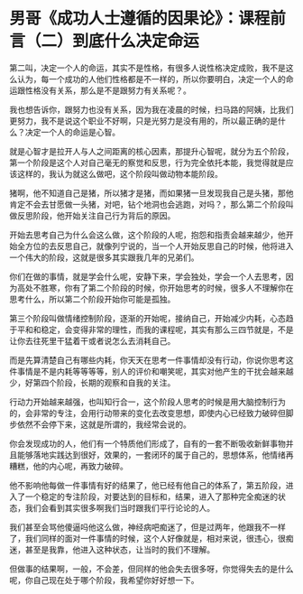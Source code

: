 # 男哥《成功人士遵循的因果论》：课程前言（二）到底什么决定命运

第二叫，决定一个人的命运，其实不是性格，有很多人说性格决定成败，我不是这么认为，每一个成功的人他们性格都是不一样的，所以你要明白，决定一个人的命运跟性格没有关系，那么是不是跟努力有关系呢？。

我也想告诉你，跟努力也没有关系，因为我在凌晨的时候，扫马路的阿姨，比我们更努力，我不是说这个职业不好啊，只是光努力是没有用的，所以最正确的是什么？决定一个人的命运是心智。

就是心智才是拉开人与人之间距离的核心因素，那提升心智呢，就分为五个阶段，第一个阶段是这个人对自己毫无的察觉和反思，行为完全依托本能，我觉得就是应该这样的，我认为就这么做吧，这个阶段叫做动物本能阶段。

猪啊，他不知道自己是猪，所以猪才是猪，而如果猪一旦发现我自己是头猪，那他肯定不会去甘愿做一头猪，对吧，钻个地洞也会逃跑，对吗？，那么第二个阶段叫做反思阶段，他开始关注自己行为背后的原因。

开始去思考自己为什么会这么做，这个阶段的人呢，抱怨和指责会越来越少，他开始全方位的去反思自己，就像列宁说的，当一个人开始反思自己的时候，他将进入一个伟大的阶段，这就是很多其实跟我几年的兄弟们。

你们在做的事情，就是学会什么呢，安静下来，学会独处，学会一个人去思考，因为高处不胜寒，你有了第二个阶段的时候，你开始思考的时候，很多人不理解你在思考什么，所以第二个阶段开始你可能是孤独。

第三个阶段叫做情绪控制阶段，逐渐的开始呢，接纳自己，开始减少内耗，心态趋于平和和稳定，会变得非常的理性，而我的课程呢，其实有那么三四节就是，不是让你去往死里干猛着干或者说怎么去消耗自己。

而是先算清楚自己有哪些内耗，你天天在思考一件事情却没有行动，你说你思考这件事情是不是内耗等等等等，别人的评价和嘲笑呢，其实对他产生的干扰会越来越少，好第四个阶段，长期的观察和自我的关注。

行动力开始越来越强，也叫知行合一，这个阶段人思考的时候是用大脑控制行为的，会非常的专注，会用行动带来的变化去改变思想，即使内心已经致力破碎但脚步依然不会停下来，这就是所谓的，我经常会说的。

你会发现成功的人，他们有一个特质他们形成了，自有的一套不断吸收新鲜事物并且能够落地实践达到很好，效果的，一套闭环的属于自己的，思想体系，他情绪再糟糕，他的内心呢，再致力破碎。

他不影响他每做一件事情有好的结果了，他已经有他自己的体系了，第五阶段，进入了一个稳定的专注阶段，对要达到的目标和，结果，进入了那种完全痴迷的状态，我们会看到其实很多啊我们当时跟我们平行论论的人。

我们甚至会骂他傻逼吗他这么做，神经病吧痴迷了，但是过两年，他跟我不一样了，我们同样的面对一件事情的时候，这个人好像就是，相对来说，很违心，很痴迷，甚至是我靠，他进入这种状态，让当时的我们不理解。

但做事的结果啊，一般，不会差，但同样的他会失去很多呀，你觉得失去的是什么呢，你自己现在处于哪个阶段，我希望你好好想一下。